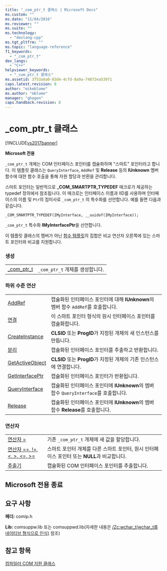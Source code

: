 ```yaml
---
title: "_com_ptr_t 클래스 | Microsoft Docs"
ms.custom: ""
ms.date: "11/04/2016"
ms.reviewer: ""
ms.suite: ""
ms.technology: 
  - "devlang-cpp"
ms.tgt_pltfrm: ""
ms.topic: "language-reference"
f1_keywords: 
  - "_com_ptr_t"
dev_langs: 
  - "C++"
helpviewer_keywords: 
  - "_com_ptr_t 클래스"
ms.assetid: 3753a8a0-03d4-4cfd-8a9a-74872ea53971
caps.latest.revision: 8
author: "mikeblome"
ms.author: "mblome"
manager: "ghogen"
caps.handback.revision: 8
---
```

# _com_ptr_t 클래스
[!INCLUDE[vs2017banner](../assembler/inline/includes/vs2017banner.md)]

**Microsoft 전용**  
  
 `_com_ptr_t` 개체는 COM 인터페이스 포인터를 캡슐화하며 "스마트" 포인터라고 합니다.  이 템플릿 클래스는 `QueryInterface`, `AddRef` 및 **Release** 등의 **IUnknown** 멤버 함수에 대한 함수 호출을 통해 자원 할당과 반환을 관리합니다.  
  
 스마트 포인터는 일반적으로 **\_COM\_SMARTPTR\_TYPEDEF** 매크로가 제공하는 typedef 정의에서 참조됩니다.  이 매크로는 인터페이스 이름과 IID를 사용하며 인터페이스의 이름 및 `Ptr`의 접미사로 `_com_ptr_t` 의 특수화를 선언합니다.  예를 들면 다음과 같습니다.  
  
```  
_COM_SMARTPTR_TYPEDEF(IMyInterface, __uuidof(IMyInterface));  
```  
  
 `_com_ptr_t` 특수화 **IMyInterfacePtr**을 선언합니다.  
  
 이 템플릿 클래스의 멤버가 아닌 [함수 템플릿](../cpp/relational-function-templates.md)의 집합은 비교 연산자 오른쪽에 있는 스마트 포인터와 비교를 지원합니다.  
  
### 생성  
  
|||  
|-|-|  
|[\_com\_ptr\_t](../cpp/com-ptr-t-com-ptr-t.md)|`_com_ptr_t` 개체를 생성합니다.|  
  
### 하위 수준 연산  
  
|||  
|-|-|  
|[AddRef](../cpp/com-ptr-t-addref.md)|캡슐화된 인터페이스 포인터에 대해 **IUnknown**의 멤버 함수 `AddRef`를 호출합니다.|  
|[연결](../cpp/com-ptr-t-attach.md)|이 스마트 포인터 형식의 원시 인터페이스 포인터를 캡슐화합니다.|  
|[CreateInstance](../cpp/com-ptr-t-createinstance.md)|**CLSID** 또는 **ProgID**가 지정된 개체의 새 인스턴스를 만듭니다.|  
|[분리](../cpp/com-ptr-t-detach.md)|캡슐화된 인터페이스 포인터를 추출하고 반환합니다.|  
|[GetActiveObject](../cpp/com-ptr-t-getactiveobject.md)|**CLSID** 또는 **ProgID**가 지정된 개체의 기존 인스턴스에 연결합니다.|  
|[GetInterfacePtr](../cpp/com-ptr-t-getinterfaceptr.md)|캡슐화된 인터페이스 포인터가 반환됩니다.|  
|[QueryInterface](../cpp/com-ptr-t-queryinterface.md)|캡슐화된 인터페이스 포인터에 **IUnknown**의 멤버 함수 `QueryInterface`를 호출합니다.|  
|[Release](../cpp/com-ptr-t-release.md)|캡슐화된 인터페이스 포인터에 **IUnknown**의 멤버 함수 **Release**를 호출합니다.|  
  
### 연산자  
  
|||  
|-|-|  
|[연산자 \=](../cpp/com-ptr-t-operator-equal.md)|기존 `_com_ptr_t` 개체에 새 값을 할당합니다.|  
|[연산자 \=\=, \!\=, \<, \>, \<\=, \>\=](../cpp/com-ptr-t-relational-operators.md)|스마트 포인터 개체를 다른 스마트 포인터, 원시 인터페이스 포인터 또는 **NULL**과 비교합니다.|  
|[추출기](../cpp/com-ptr-t-extractors.md)|캡슐화된 COM 인터페이스 포인터를 추출합니다.|  
  
## Microsoft 전용 종료  
  
## 요구 사항  
 **헤더:** comip.h  
  
 **Lib:** comsuppw.lib 또는 comsuppwd.lib\(자세한 내용은 [\/Zc:wchar\_t\(wchar\_t를 네이티브 형식으로 인식\)](../build/reference/zc-wchar-t-wchar-t-is-native-type.md) 참조\)  
  
## 참고 항목  
 [컴파일러 COM 지원 클래스](../cpp/compiler-com-support-classes.md)